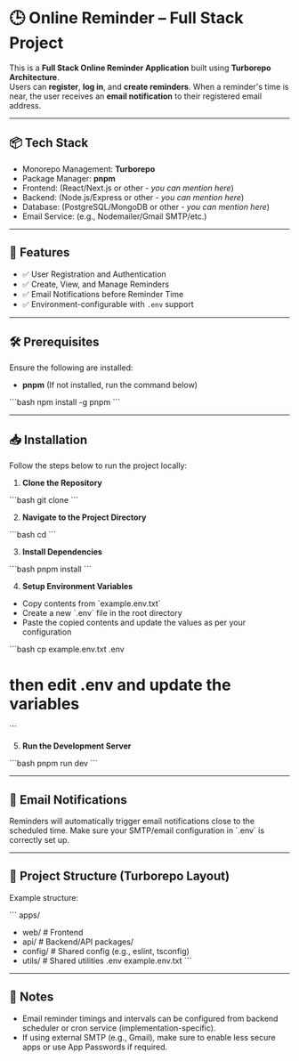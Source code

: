 # 🕒 Online Reminder – Full Stack Project

This is a **Full Stack Online Reminder Application** built using **Turborepo Architecture**.  
Users can **register**, **log in**, and **create reminders**. When a reminder's time is near, the user receives an **email notification** to their registered email address.

---

## 📦 Tech Stack

- Monorepo Management: **Turborepo**
- Package Manager: **pnpm**
- Frontend: (React/Next.js or other - *you can mention here*)
- Backend: (Node.js/Express or other - *you can mention here*)
- Database: (PostgreSQL/MongoDB or other - *you can mention here*)
- Email Service: (e.g., Nodemailer/Gmail SMTP/etc.)

---

## 🚀 Features

- ✅ User Registration and Authentication
- ✅ Create, View, and Manage Reminders
- ✅ Email Notifications before Reminder Time
- ✅ Environment-configurable with `.env` support

---

## 🛠️ Prerequisites

Ensure the following are installed:

- **pnpm** (If not installed, run the command below)

\`\`\`bash
npm install -g pnpm
\`\`\`

---

## 📥 Installation

Follow the steps below to run the project locally:

1. **Clone the Repository**

\`\`\`bash
git clone <your-repo-url>
\`\`\`

2. **Navigate to the Project Directory**

\`\`\`bash
cd <project-folder-name>
\`\`\`

3. **Install Dependencies**

\`\`\`bash
pnpm install
\`\`\`

4. **Setup Environment Variables**

- Copy contents from \`example.env.txt\`  
- Create a new \`.env\` file in the root directory  
- Paste the copied contents and update the values as per your configuration

\`\`\`bash
cp example.env.txt .env
# then edit .env and update the variables
\`\`\`

5. **Run the Development Server**

\`\`\`bash
pnpm run dev
\`\`\`

---

## 📧 Email Notifications

Reminders will automatically trigger email notifications close to the scheduled time. Make sure your SMTP/email configuration in \`.env\` is correctly set up.

---

## 📂 Project Structure (Turborepo Layout)

Example structure:

\`\`\`
apps/
  - web/         # Frontend
  - api/         # Backend/API
packages/
  - config/      # Shared config (e.g., eslint, tsconfig)
  - utils/       # Shared utilities
.env
example.env.txt
\`\`\`

---

## 📌 Notes

- Email reminder timings and intervals can be configured from backend scheduler or cron service (implementation-specific).
- If using external SMTP (e.g., Gmail), make sure to enable less secure apps or use App Passwords if required.